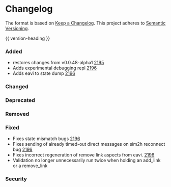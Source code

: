 # Changelog
The format is based on [Keep a Changelog](https://keepachangelog.com/en/1.0.0/).
This project adheres to [Semantic Versioning](https://semver.org/spec/v2.0.0.html).

{{ version-heading }}

### Added

- restores changes from v0.0.48-alpha1 [2195](https://github.com/holochain/holochain-rust/pull/2195)
- Adds experimental debugging repl [2196](https://github.com/holochain/holochain-rust/pull/2196)
- Adds eavi to state dump [2196](https://github.com/holochain/holochain-rust/pull/2196)

### Changed

### Deprecated

### Removed

### Fixed

- Fixes state mismatch bugs [2196](https://github.com/holochain/holochain-rust/pull/2196)
- Fixes sending of already timed-out direct messages on sim2h reconnect bug [2196](https://github.com/holochain/holochain-rust/pull/2196)
- Fixes incorrect regeneration of remove link aspects from eavi.  [2196](https://github.com/holochain/holochain-rust/pull/2196)
- Validation no longer unnecessarily run twice when holding an add_link or a remove_link

### Security

